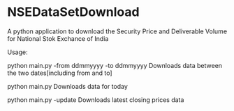 # NSEDataSetDownload
A python application to download the Security Price and Deliverable Volume for National Stok Exchance of India

Usage:

python main.py -from ddmmyyyy -to ddmmyyyy 
Downloads data between the two dates[including from and to]

python main.py 
Downloads data for today

python main.py -update
Downloads latest closing prices data

